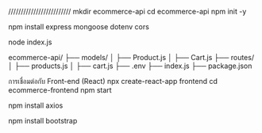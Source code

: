 /////////////////////////
mkdir ecommerce-api
cd ecommerce-api
npm init -y

npm install express mongoose dotenv cors

node index.js

ecommerce-api/
├── models/
│   ├── Product.js
│   ├── Cart.js
├── routes/
│   ├── products.js
│   ├── cart.js
├── .env
├── index.js
├── package.json

การเชื่อมต่อกับ Front-end (React)
npx create-react-app frontend
cd ecommerce-frontend
npm start

npm install axios

npm install bootstrap